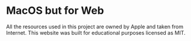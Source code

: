 # MacOS but for Web


All the resources used in this project are owned by Apple and taken from Internet. This website was built for educational purposes licensed as MIT.
